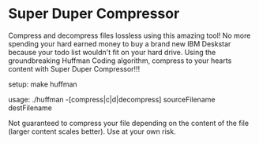 # Super Duper Compressor

Compress and decompress files lossless using this amazing tool! No more spending your hard earned money to buy a brand new IBM Deskstar because your todo list wouldn't fit on your hard drive. Using the groundbreaking Huffman Coding algorithm, compress to your hearts content with Super Duper Compressor!!!

setup: make huffman

usage: ./huffman -[compress|c|d|decompress] sourceFilename destFilename

Not guaranteed to compress your file depending on the content of the file (larger content scales better). Use at your own risk.
